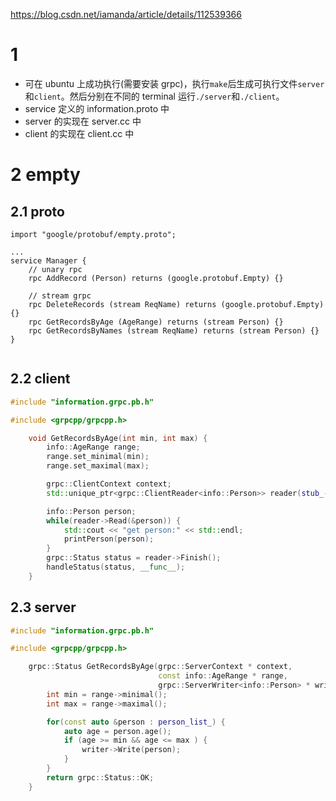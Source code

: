 https://blog.csdn.net/iamanda/article/details/112539366

# 1

- 可在 ubuntu 上成功执行(需要安装 grpc)，执行`make`后生成可执行文件`server`和`client`。然后分别在不同的 terminal 运行`./server`和`./client`。
- service 定义的 information.proto 中
- server 的实现在 server.cc 中
- client 的实现在 client.cc 中

# 2 empty

## 2.1 proto

```proto3
import "google/protobuf/empty.proto";

...
service Manager {
    // unary rpc
    rpc AddRecord (Person) returns (google.protobuf.Empty) {}

    // stream grpc
    rpc DeleteRecords (stream ReqName) returns (google.protobuf.Empty) {}
    rpc GetRecordsByAge (AgeRange) returns (stream Person) {}
    rpc GetRecordsByNames (stream ReqName) returns (stream Person) {}
}


```

## 2.2 client

```cpp
#include "information.grpc.pb.h"

#include <grpcpp/grpcpp.h>

    void GetRecordsByAge(int min, int max) {
        info::AgeRange range;
        range.set_minimal(min);
        range.set_maximal(max);

        grpc::ClientContext context;
        std::unique_ptr<grpc::ClientReader<info::Person>> reader(stub_->GetRecordsByAge(&context, range));

        info::Person person;
        while(reader->Read(&person)) {
            std::cout << "get person:" << std::endl;
            printPerson(person);
        }
        grpc::Status status = reader->Finish();
        handleStatus(status, __func__);
    }
```

## 2.3 server

```cpp
#include "information.grpc.pb.h"

#include <grpcpp/grpcpp.h>

    grpc::Status GetRecordsByAge(grpc::ServerContext * context,
                                 const info::AgeRange * range,
                                 grpc::ServerWriter<info::Person> * writer) override {
        int min = range->minimal();
        int max = range->maximal();

        for(const auto &person : person_list_) {
            auto age = person.age();
            if (age >= min && age <= max ) {
                writer->Write(person);
            }
        }
        return grpc::Status::OK;
    }
```
